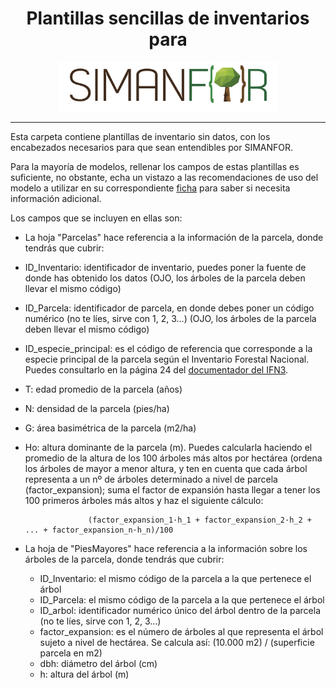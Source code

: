 <h1><center>Plantillas sencillas de inventarios para</center></h1>
<center>
<img src="https://raw.githubusercontent.com/simanfor/web/main/logos/simanfor.png" alt="simanfor" width="350"/>
</center>


---
Esta carpeta contiene plantillas de inventario sin datos, con los encabezados necesarios para que sean entendibles por SIMANFOR. 

Para la mayoría de modelos, rellenar los campos de estas plantillas es suficiente, no obstante, echa un vistazo a las recomendaciones de uso del modelo a utilizar en su correspondiente [ficha](https://github.com/simanfor/modelos) para saber si necesita información adicional. 

Los campos que se incluyen en ellas son:

*   La hoja "Parcelas" hace referencia a la información de la parcela, donde tendrás que cubrir:  
  
  * ID_Inventario: identificador de inventario, puedes poner la fuente de donde has obtenido los datos (OJO, los árboles de la parcela deben llevar el mismo código)
  * ID_Parcela: identificador de parcela, en donde debes poner un código numérico (no te líes, sirve con 1, 2, 3...) (OJO, los árboles de la parcela deben llevar el mismo código)
  * ID_especie_principal: es el código de referencia que corresponde a la especie principal de la parcela según el Inventario Forestal Nacional. Puedes consultarlo en la página 24 del [documentador del IFN3](https://www.miteco.gob.es/es/biodiversidad/servicios/banco-datos-naturaleza/documentador_bdcampo_ifn3_tcm30-282240.pdf).
  * T: edad promedio de la parcela (años)
  * N: densidad de la parcela (pies/ha)
  * G: área basimétrica de la parcela (m2/ha)
  * Ho: altura dominante de la parcela (m). Puedes calcularla haciendo el promedio de la altura de los 100 árboles más altos por hectárea (ordena los árboles de mayor a menor altura, y ten en cuenta que cada árbol representa a un nº de árboles determinado a nivel de parcela (factor_expansion); suma el factor de expansión hasta llegar a tener los 100 primeros árboles más altos y haz el siguiente cálculo:  
  
		              (factor_expansion_1·h_1 + factor_expansion_2·h_2 + ... + factor_expansion_n·h_n)/100  
      
* La hoja de "PiesMayores" hace referencia a la información sobre los árboles de la parcela, donde tendrás que cubrir:  

  * ID_Inventario: el mismo código de la parcela a la que pertenece el árbol  
  * ID_Parcela: el mismo código de la parcela a la que pertenece el árbol  
  * ID_arbol: identificador numérico único del árbol dentro de la parcela (no te líes, sirve con 1, 2, 3...)  
  * factor_expansion: es el número de árboles al que representa el árbol sujeto a nivel de hectárea. Se calcula así: (10.000 m2) / (superficie parcela en m2)  
  * dbh: diámetro del árbol (cm)  
  * h: altura del árbol (m) 
  
